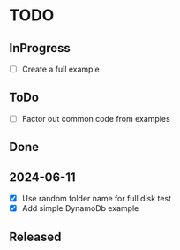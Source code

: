 # TODO

## InProgress

- [ ] Create a full example

## ToDo
- [ ] Factor out common code from examples

## Done

## 2024-06-11
- [x] Use random folder name for full disk test
- [x] Add simple DynamoDb example

## Released
